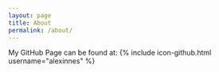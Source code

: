 ```yaml
---
layout: page
title: About
permalink: /about/
---
```


My GitHub Page can be found at:
{% include icon-github.html username="alexinnes" %} 

